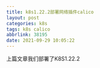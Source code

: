 ```yaml
---
title: k8s1.22.2部署网络插件calico
layout: post
categories: k8s
tags: k8s calico
abbrlink: 38195
date: 2021-09-29 10:05:22
---
```

上篇文章我们部署了K8S1.22.2